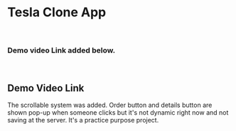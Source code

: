 <h1> Tesla Clone App</h1> <br>
<h3>Demo video Link added below.</h3> <br>
<h2 href="https://www.google.com/url?sa=D&q=https://drive.google.com/file/d/1NHfuwPnbSumbhmoWF0Xf0iE24qMHyNXQ/view&ust=1626428280000000&usg=AOvVaw3b-f9TBtFiGrqYUiKODuEn&hl=en">Demo Video Link</h2>

The scrollable system was added.
Order button and details button are shown pop-up when someone clicks but it's not dynamic right now and not saving at the server.
It's a practice purpose project.
